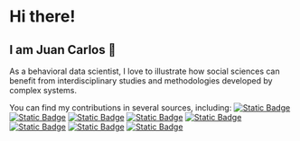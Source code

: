 # Hi there! 

## I am Juan Carlos 👋

As a behavioral data scientist, I love to illustrate how social sciences can benefit from interdisciplinary studies and methodologies developed by complex systems. 

You can find my contributions in several sources, including:
[![Static Badge](https://img.shields.io/badge/-white?logo=orcid&logoColor=%23A6CE39&link=https%3A%2F%2Forcid.org%2F0000-0002-0301-5641)](https://orcid.org/0000-0002-0301-5641)
[![Static Badge](https://img.shields.io/badge/-%23AC0A32?logo=arxiv&logoColor=white&link=https%3A%2F%2Fwww.linkedin.com%2Fin%2Fjuan-c-correa-66958544%2F)](https://arxiv.org/search/?searchtype=author&query=Correa%2C+J+C)
[![Static Badge](https://img.shields.io/badge/-%232B65E1?logo=Linkedin&logoColor=white&link=https%3A%2F%2Fwww.linkedin.com%2Fin%2Fjuan-c-correa-66958544%2F)](https://www.linkedin.com/in/juan-c-correa-66958544/)
[![Static Badge](https://img.shields.io/badge/-%234CEACB?logo=researchgate&logoColor=white&link=https%3A%2F%2Fwww.researchgate.net%2Fprofile%2FJuan-C-Correa)](https://www.researchgate.net/profile/Juan-C-Correa)
[![Static Badge](https://img.shields.io/badge/-%234AA0F1?logo=Google-Scholar&logoColor=white&link=https%3A%2F%2Fscholar.google.com%2Fcitations%3Fuser%3Dfb0nE80AAAAJ%26hl%3Den)](https://scholar.google.com/citations?user=fb0nE80AAAAJ&hl=en)
[![Static Badge](https://img.shields.io/badge/-black?logo=medium&logoColor=white&link=https%3A%2F%2Fwww.youtube.com%2Fchannel%2FUCZcS_ZWECFcSBIapdbGeCkA)](https://medium.com/@juanccorrea)
[![Static Badge](https://img.shields.io/badge/-%23D60629?logo=YouTube&logoColor=white&link=https%3A%2F%2Fwww.youtube.com%2Fchannel%2FUCZcS_ZWECFcSBIapdbGeCkA)](https://www.youtube.com/channel/UCZcS_ZWECFcSBIapdbGeCkA)
[![Static Badge](https://img.shields.io/badge/-%23fd8000?logo=scopus&logoColor=white&link=https%3A%2F%2Fwww.scopus.com%2Fauthid%2Fdetail.uri%3FauthorId%3D57190250874)](https://www.scopus.com/authid/detail.uri?authorId=57190250874)



